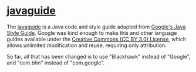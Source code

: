 # [javaguide](https://github.com/musicbeat/javaguide)

The [javaguide](https://github.com/musicbeat/javaguide) is a Java code and style guide adapted from [Google's Java Style Guide](https://google-styleguide.googlecode.com/svn/trunk/javaguide.html). Google was kind enough to make this and other language guides available under the [Creative Commons (CC BY 3.0) License](https://creativecommons.org/licenses/by/3.0/), which allows unlimited modification and reuse, requiring only attribution.

So far, all that has been changed is to use "Blackhawk" instead of "Google", and "com.bhn" instead of "com.google".
